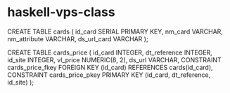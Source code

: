 # haskell-vps-class

CREATE TABLE cards (
    id_card SERIAL PRIMARY KEY,
    nm_card VARCHAR,
    nm_attribute VARCHAR,
    ds_url_card VARCHAR
);

CREATE TABLE cards_price (
    id_card INTEGER,
    dt_reference INTEGER,
    id_site INTEGER,
    vl_price NUMERIC(8, 2),
    ds_url VARCHAR,
    CONSTRAINT cards_price_fkey FOREIGN KEY (id_card) REFERENCES cards(id_card),
    CONSTRAINT cards_price_pkey PRIMARY KEY (id_card, dt_reference, id_site)
);
